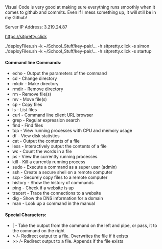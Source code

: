 Visual Code is very good at making sure everything runs smoothly when it comes to github and commits. Even if I mess something up, it will still be in my Github!

Server IP Address: 3.219.24.87

https://sitpretty.click

./deployFiles.sh -k ~/School_Stuff/key-pair/... -h sitpretty.click -s simon
./deployFiles.sh -k ~/School_Stuff/key-pair/... -h sitpretty.click -s startup


#### Command line Commands:
- echo - Output the parameters of the command
- cd - Change directory
- mkdir - Make directory
- rmdir - Remove directory
- rm - Remove file(s)
- mv - Move file(s)
- cp - Copy files
- ls - List files
- curl - Command line client URL browser
- grep - Regular expression search
- find - Find files
- top - View running processes with CPU and memory usage
- df - View disk statistics
- cat - Output the contents of a file
- less - Interactively output the contents of a file
- wc - Count the words in a file
- ps - View the currently running processes
- kill - Kill a currently running process
- sudo - Execute a command as a super user (admin)
- ssh - Create a secure shell on a remote computer
- scp - Securely copy files to a remote computer
- history - Show the history of commands
- ping - Check if a website is up
- tracert - Trace the connections to a website
- dig - Show the DNS information for a domain
- man - Look up a command in the manual

#### Special Characters:

- | - Take the output from the command on the left and pipe, or pass, it to the command on the right
- &gt; /- Redirect output to a file. Overwrites the file if it exists
- &gt;&gt; /- Redirect output to a file. Appends if the file exists
